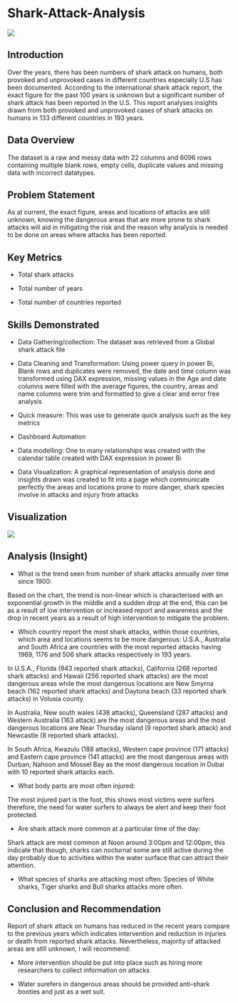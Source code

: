 # Shark-Attack-Analysis

![](IMG_20250630_110810)

## Introduction

Over the years, there has been numbers of shark attack on humans, both provoked and unprovoked cases in different countries especially U.S has been documented. According to the international shark attack report, the exact figure for the past 100 years is unknown but a significant number of shark attack has been reported in the U.S. This report analyses insights drawn from both provoked and unprovoked cases of shark attacks on humans in 133 different countries in 193 years.

## Data Overview

The dataset is a raw and messy data with 22 columns and 6096 rows containing multiple blank rows, empty cells, duplicate values and missing data with incorrect datatypes.

## Problem Statement

As at current, the exact figure, areas and locations of attacks are still unknown, knowing the dangerous areas that are more prone to shark attacks will aid in mitigating the risk and the reason why analysis is needed to be done on areas where attacks has been reported.

## Key Metrics

- Total shark attacks

- Total number of years

- Total number of countries reported

## Skills Demonstrated

- Data Gathering/collection: The dataset was retrieved from a Global shark attack file

- Data Cleaning and Transformation: Using power query in power Bi, Blank rows and duplicates were removed, the date and time column was transformed using DAX expression, missing values in the Age and date columns were filled with the average figures, the country, areas and name columns were trim and formatted to give a clear and error free analysis

- Quick measure: This was use to generate quick analysis such as the key metrics

- Dashboard Automation

- Data modelling: One to many relationships was created with the calendar table created with DAX expression in power Bi

- Data Visualization: A graphical representation of analysis done and insights drawn was created to fit into a page which communicate perfectly the areas and locations prone to more danger, shark species involve in attacks and injury from attacks

## Visualization

![](IMG_20250630_110753)

## Analysis (Insight)

- What is the trend seen from number of shark attacks annually over time since 1900:

Based on the chart, the trend is non-linear which is characterised with an exponential growth in the middle and a sudden drop at the end, this can be as a result of low intervention or increased report and awareness and the drop in recent years as a result of high intervention to mitigate the problem.

- Which country report the most shark attacks, within those countries, which area and locations seems to be more dangerous: U.S.A., Australia and South Africa are countries with the most reported attacks having 1969, 1176 and 506 shark attacks respectively in 193 years.

 In U.S.A., Florida (943 reported shark attacks), California (268 reported shark attacks) and Hawaii (256 reported shark attacks) are the most dangerous areas while the most dangerous locations are New Smyrna beach (162 reported shark attacks) and Daytona beach (33 reported shark attacks) in Volusia county. 

 In Australia, New south wales (438 attacks), Queensland (287 attacks) and Western Australia (163 attack) are the most dangerous areas and the most dangerous locations are Near Thursday island (9 reported shark attack) and Newcastle (8 reported shark attacks). 

 In South Africa, Kwazulu (188 attacks), Western cape province (171 attacks) and Eastern cape province (141 attacks) are the most dangerous areas with Durban, Nahoon and Mossel Bay as the most dangerous location in Dubai with 10 reported shark attacks each.

- What body parts are most often injured:

The most injured part is the foot, this shows most victims were surfers therefore, the need for water surfers to always be alert and keep their foot protected.

- Are shark attack more common at a particular time of the day: 

Shark attack are most common at Noon around 3:00pm and 12:00pm, this indicate that though, sharks can nocturnal some are still active during the day probably due to activities within the water surface that can attract their attention.

- What species of sharks are attacking most often: Species of White sharks, Tiger sharks and Bull sharks attacks more often.

## Conclusion and Recommendation

Report of shark attack on humans has reduced in the recent years compare to the previous years which indicates intervention and reduction in injuries or death from reported shark attacks. Nevertheless, majority of attacked areas are still unknown, I will recommend:

- More intervention should be put into place such as hiring more researchers to collect information on attacks 

- Water surefers in dangerous areas should be provided anti-shark booties and just as a wet suit.

